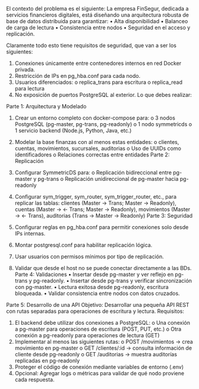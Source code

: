 El contexto del problema es el siguiente:
La empresa FinSegur, dedicada a servicios financieros digitales, está diseñando una
arquitectura robusta de base de datos distribuida para garantizar:
• Alta disponibilidad
• Balanceo de carga de lectura
• Consistencia entre nodos
• Seguridad en el acceso y replicación.

Claramente todo esto tiene requisitos de seguridad, que van a ser los siguientes:


1. Conexiones únicamente entre contenedores internos en red Docker privada.
2. Restricción de IPs en pg_hba.conf para cada nodo.
3. Usuarios diferenciados:
o replica_trans para escritura
o replica_read para lectura
4. No exposición de puertos PostgreSQL al exterior.
Lo que debes realizar:

Parte 1: Arquitectura y Modelado


1. Crear un entorno completo con docker-compose para:
o 3 nodos PostgreSQL (pg-master, pg-trans, pg-readonly)
o 1 nodo symmetricds
o 1 servicio backend (Node.js, Python, Java, etc.)
2. Modelar la base finanzas con al menos estas entidades:
o clientes, cuentas, movimientos, sucursales, auditorias
o Uso de UUIDs como identificadores
o Relaciones correctas entre entidades
Parte 2: Replicación


1. Configurar SymmetricDS para:
o Replicación bidireccional entre pg-master y pg-trans
o Replicación unidireccional de pg-master hacia pg-readonly
2. Configurar sym_trigger, sym_router, sym_trigger_router, etc., para replicar las tablas: clientes (Master -> Trans; Master -> Readonly), cuentas (Master -> <- Trans; Master -> Readonly), movimientos (Master -> <- Trans), auditorias (Trans -> Master -> Readonly)
Parte 3: Seguridad


1. Configurar reglas en pg_hba.conf para permitir conexiones solo desde IPs
internas.
2. Montar postgresql.conf para habilitar replicación lógica.
3. Usar usuarios con permisos mínimos por tipo de replicación.
4. Validar que desde el host no se puede conectar directamente a las BDs.
Parte 4: Validaciones
• Insertar desde pg-master y ver reflejo en pg-trans y pg-readonly.
• Insertar desde pg-trans y verificar sincronización con pg-master.
• Lectura exitosa desde pg-readonly, escritura bloqueada.
• Validar consistencia entre nodos con datos cruzados.

Parte 5: Desarrollo de una API
Objetivo: Desarrollar una pequeña API REST con rutas separadas para operaciones de
escritura y lectura.
Requisitos:


1. El backend debe utilizar dos conexiones a PostgreSQL:
o Una conexión a pg-master para operaciones de escritura (POST, PUT, etc.)
o Otra conexión a pg-readonly para operaciones de lectura (GET)
2. Implementar al menos las siguientes rutas:
o POST /movimientos → crea movimiento en pg-master
o GET /clientes/:id → consulta información de cliente desde pg-readonly
o GET /auditorias → muestra auditorías replicadas en pg-readonly
3. Proteger el código de conexión mediante variables de entorno (.env)
4. Opcional: Agregar logs o métricas para validar de qué nodo proviene cada
respuesta.